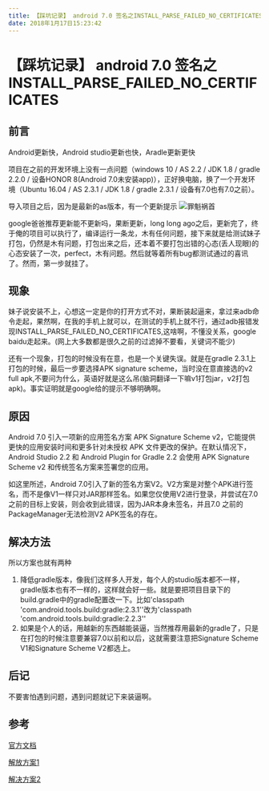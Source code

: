 ```yaml
---
title: 【踩坑记录】 android 7.0 签名之INSTALL_PARSE_FAILED_NO_CERTIFICATES
date: 2018年1月17日15:23:42
---
```

# 【踩坑记录】 android 7.0 签名之INSTALL_PARSE_FAILED_NO_CERTIFICATES

## 前言
Android更新快，Android studio更新也快，Aradle更新更快

项目在之前的开发环境上没有一点问题（windows 10 / AS 2.2 / JDK 1.8 / gradle 2.2.0 / 设备HONOR 8(Android 7.0未安装app)），正好换电脑，换了一个开发环境（Ubuntu 16.04 / AS 2.3.1 / JDK 1.8 / gradle 2.3.1 / 设备有7.0也有7.0之前）。

导入项目之后，因为是最新的as版本，有一个更新提示
![罪魁祸首](https://github.com/douyn/Photos/blob/master/res/TIM%E5%9B%BE%E7%89%8720170410172524.jpg?raw=true)

google爸爸推荐更新能不更新吗，果断更新，long long ago之后，更新完了，终于俺的项目可以执行了，编译运行一条龙，木有任何问题，接下来就是给测试妹子打包，仍然是木有问题，打包出来之后，还本着不要打包出错的心态(丢人现眼)的心态安装了一次，perfect，木有问题。然后就等着所有bug都测试通过的喜讯了。然而，第一步就挂了。
## 现象
妹子说安装不上，心想这一定是你的打开方式不对，果断装起逼来，拿过来adb命令走起，果然啊，在我的手机上就可以，在测试的手机上就不行，通过adb报错发现INSTALL_PARSE_FAILED_NO_CERTIFICATES,这啥啊，不懂没关系，google baidu走起来。(网上大多数都是很久之前的过滤掉不要看，关键词不能少)

还有一个现象，打包的时候没有在意，也是一个关键失误。就是在gradle 2.3.1上打包的时候，最后一步要选择APK signature scheme，当时没在意直接选的v2 full apk,不要问为什么，英语好就是这么吊(脑洞翻译一下嘛v1打包jar，v2打包apk)。事实证明就是google给的提示不够明确啊。
## 原因
Android 7.0 引入一项新的应用签名方案 APK Signature Scheme v2，它能提供更快的应用安装时间和更多针对未授权 APK 文件更改的保护。在默认情况下，Android Studio 2.2 和 Android Plugin for Gradle 2.2 会使用 APK Signature Scheme v2 和传统签名方案来签署您的应用。

如这里所述，Android 7.0引入了新的签名方案V2。V2方案是对整个APK进行签名，而不是像V1一样只对JAR那样签名。如果您仅使用V2进行登录，并尝试在7.0之前的目标上安装，则会收到此错误，因为JAR本身未签名，并且7.0 之前的PackageManager无法检测V2 APK签名的存在。

## 解决方法
所以方案也就有两种

1. 降低gradle版本，像我们这样多人开发，每个人的studio版本都不一样，gradle版本也有不一样的，这样就会好一些。就是要把项目目录下的build.gradle中的gradle配置改一下。比如'classpath 'com.android.tools.build:gradle:2.3.1''改为'classpath 'com.android.tools.build:gradle:2.2.3''
2. 如果是个人的话，用越新的东西越能装逼，当然推荐用最新的gradle了，只是在打包的时候注意要兼容7.0以前和以后，这就需要注意把Signature Scheme V1和Signature Scheme V2都选上。

## 后记
不要害怕遇到问题，遇到问题就记下来装逼啊。
## 参考

[官方文档](https://developer.android.google.cn/aboutersionsugat/android-7.0.html#apk_signature_v2)

[解放方案1](http://stackoverflow.com/a/42377418)

[解决方案2](http://stackoverflow.com/a/43097991)